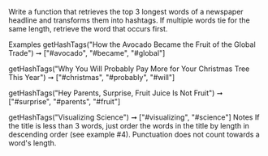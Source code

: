 Write a function that retrieves the top 3 longest words of a newspaper headline and transforms them into hashtags. If multiple words tie for the same length, retrieve the word that occurs first.

Examples
getHashTags("How the Avocado Became the Fruit of the Global Trade")
➞ ["#avocado", "#became", "#global"]

getHashTags("Why You Will Probably Pay More for Your Christmas Tree This Year")
➞ ["#christmas", "#probably", "#will"]

getHashTags("Hey Parents, Surprise, Fruit Juice Is Not Fruit")
➞ ["#surprise", "#parents", "#fruit"]

getHashTags("Visualizing Science")
➞ ["#visualizing", "#science"]
Notes
If the title is less than 3 words, just order the words in the title by length in descending order (see example #4).
Punctuation does not count towards a word's length.